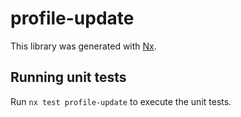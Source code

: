 # profile-update

This library was generated with [Nx](https://nx.dev).

## Running unit tests

Run `nx test profile-update` to execute the unit tests.

